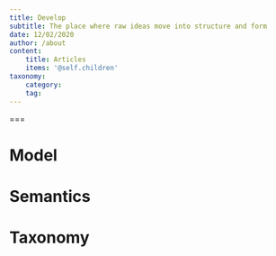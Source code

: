 ```yaml
---
title: Develop
subtitle: The place where raw ideas move into structure and form
date: 12/02/2020
author: /about
content:
    title: Articles
    items: '@self.children'
taxonomy:
    category: 
    tag: 
---
```




===

# Model

# Semantics

# Taxonomy



